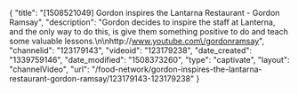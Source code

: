 {
    "title": "[1508521049] Gordon inspires the Lantarna Restaurant - Gordon Ramsay",
    "description": "Gordon decides to inspire the staff at Lanterna, and the only way to do this, is give them something positive to do and teach some valuable lessons.\n\nhttp:\/\/www.youtube.com\/gordonramsay",
    "channelid": "123179143",
    "videoid": "123179238",
    "date_created": "1339759146",
    "date_modified": "1508373260",
    "type": "captivate",
    "layout": "channelVideo",
    "url": "\/food-network\/gordon-inspires-the-lantarna-restaurant-gordon-ramsay\/123179143-123179238"
}